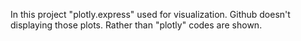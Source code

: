 In this project "plotly.express" used for visualization. Github doesn't displaying those plots. Rather than "plotly" codes are shown.
